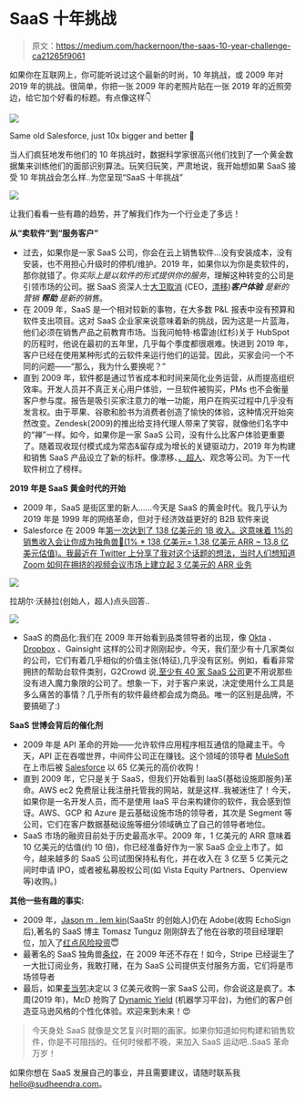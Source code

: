 # SaaS 十年挑战

> 原文：<https://medium.com/hackernoon/the-saas-10-year-challenge-ca21265f9061>

如果你在互联网上，你可能听说过这个最新的时尚，10 年挑战，或 2009 年对 2019 年的挑战。很简单，你把一张 2009 年的老照片贴在一张 2019 年的近照旁边，给它加个好看的标题。有点像这样👇

![](img/1291f3dc1a518ef5e59ad9e7a18c6631.png)

Same old Salesforce, just 10x bigger and better 😬

当人们疯狂地发布他们的 10 年挑战时，数据科学家很高兴他们找到了一个黄金数据集来训练他们的面部识别算法。玩笑归玩笑，严肃地说，我开始想如果 SaaS 接受 10 年挑战会怎么样..为您呈现“SaaS 十年挑战”

![](img/10e9a54ba9ad7e9c6026b3cd47731c50.png)

让我们看看一些有趣的趋势，并了解我们作为一个行业走了多远！

**从“卖软件”到“服务客户”**

*   过去，如果你是一家 SaaS 公司，你会在云上销售软件…没有安装成本，没有安装，也不用担心升级时的停机/维护。2019 年，如果你以为你是卖软件的，那你就错了。你*实际上是以软件的形式提供你的服务*，理解这种转变的公司是引领市场的公司。据 SaaS 资深人士[大卫取消](https://medium.com/u/52d45a2865c1?source=post_page-----ca21265f9061--------------------------------) (CEO，[漂移](https://medium.com/u/e7a3db4bbcc3?source=post_page-----ca21265f9061--------------------------------))***客户体验*** *是新的营销* ***帮助*** *是新的销售*。
*   在 2009 年，SaaS 是一个相对较新的事物，在大多数 P&L 报表中没有预算和软件支出项目。这对 SaaS 企业家来说意味着新的挑战，因为这是一片蓝海，他们必须在销售产品之前教育市场。当我问帕特·格雷迪(红杉)关于 HubSpot 的历程时，他说在最初的五年里，几乎每个季度都很艰难。快进到 2019 年，客户已经在使用某种形式的云软件来运行他们的运营。因此，买家会问一个不同的问题——“那么，我为什么要换呢？”
*   直到 2009 年，软件都是通过节省成本和时间来简化业务运营，从而提高组织效率。开发人员并不真正关心用户体验，一旦软件被购买，PMs 也不会衡量客户参与度。报告是吸引买家注意力的唯一功能，用户在购买过程中几乎没有发言权。由于苹果、谷歌和脸书为消费者创造了愉快的体验，这种情况开始突然改变。Zendesk(2009)的推出给支持代理人带来了笑容，就像他们名字中的“禅”一样。如今，如果你是一家 SaaS 公司，没有什么比客户体验更重要了。随着现收现付模式成为常态&留存成为增长的关键驱动力，2019 年为构建和销售 SaaS 产品设立了新的标杆。像漂移、[、超人](https://medium.com/u/bc415f9e3258?source=post_page-----ca21265f9061--------------------------------)、观念等公司。为下一代软件树立了榜样。

**2019 年是 SaaS 黄金时代的开始**

*   2009 年，SaaS 是街区里的新人……今天是 SaaS 的黄金时代。我几乎认为 2019 年是 1999 年的网络革命，但对于经济效益更好的 B2B 软件来说
*   Salesforce 在 2009 年[第一次达到了 138 亿美元的 1B 收入。这意味着 1%的销售收入会让你成为独角兽🦄(1% * 138 亿美元= 1.38 亿美元 ARR ~ 13.8 亿美元估值)。我最近在 Twitter 上分享了我对这个话题的想法，当时人们想知道 Zoom 如何在拥挤的视频会议市场上建立起 3 亿美元的 ARR 业务](https://techcrunch.com/2009/02/25/salesforce-hits-1-billion-dollars-in-annual-revenues/)

![](img/839c462c171cbc4f53a1a766d4ef33ac.png)

拉胡尔·沃赫拉(创始人，超人)点头回答..

![](img/942a6e3032cf62f142941c08b97aa8fe.png)

*   SaaS 的商品化:我们在 2009 年开始看到品类领导者的出现，像 [Okta](https://medium.com/u/7b847836aa03?source=post_page-----ca21265f9061--------------------------------) 、 [Dropbox](https://medium.com/u/2d2c8f4cb281?source=post_page-----ca21265f9061--------------------------------) 、Gainsight 这样的公司才刚刚起步。今天，我们至少有十几家类似的公司，它们有着几乎相似的价值主张(特征),几乎没有区别。例如，看看非常拥挤的帮助台软件类别，G2Crowd 说,[至少有 40 家 SaaS 公司](https://www.g2crowd.com/categories/help-desk)更不用说那些没有进入魔力象限的公司了。想象一下，对于客户来说，决定使用什么工具是多么痛苦的事情？几乎所有的软件最终都会成为商品。唯一的区别是品牌，不要搞砸了:)

**SaaS 世博会背后的催化剂**

*   2009 年是 API 革命的开始——允许软件应用程序相互通信的隐藏主干。今天，API 正在吞噬世界，中间件公司正在赚钱。这个领域的领导者 [MuleSoft](https://medium.com/u/1d08fbe24b8b?source=post_page-----ca21265f9061--------------------------------) 在上市后被 [Salesforce](https://medium.com/u/f4fb2a348280?source=post_page-----ca21265f9061--------------------------------) 以 65 亿美元的高价收购！
*   直到 2009 年，它只是关于 SaaS，但我们开始看到 IaaS(基础设施即服务)革命。AWS ec2 免费层让我注册托管我的网站，就是这样..我被迷住了！今天，如果你是一名开发人员，而不是使用 IaaS 平台来构建你的软件，我会感到惊讶。AWS、GCP 和 Azure 是云基础设施市场的领导者，其次是 Segment 等公司，它们在客户数据基础设施等细分领域确立了自己的领导者地位。
*   SaaS 市场的融资目前处于历史最高水平。2009 年，1 亿美元的 ARR 意味着 10 亿美元的估值(约 10 倍)，你已经准备好作为一家 SaaS 企业上市了。如今，越来越多的 SaaS 公司试图保持私有化，并在收入在 3 亿至 5 亿美元之间时申请 IPO，或者被私募股权公司(如 Vista Equity Partners、Openview 等)收购。)

**其他一些有趣的事实:**

*   2009 年，[Jason m . lem kin](https://medium.com/u/e67120d2dec7?source=post_page-----ca21265f9061--------------------------------)(SaaStr 的创始人)仍在 Adobe(收购 EchoSign 后),著名的 SaaS 博主 Tomasz Tunguz 刚刚辞去了他在谷歌的项目经理职位，加入了[红点风险投资](https://medium.com/u/e326ed3f18d?source=post_page-----ca21265f9061--------------------------------)😇
*   最著名的 SaaS 独角兽[条纹](https://medium.com/u/3ecae35d6d66?source=post_page-----ca21265f9061--------------------------------)，在 2009 年还不存在！如今，Stripe 已经诞生了一大批订阅业务，我敢打赌，在为 SaaS 公司提供支付服务方面，它们将是市场领导者
*   最后，如果[麦当劳](https://medium.com/u/a765f651bcda?source=post_page-----ca21265f9061--------------------------------)决定以 3 亿美元收购一家 SaaS 公司，你会说这是疯了。本周(2019 年)，McD 抢购了 [Dynamic Yield](https://medium.com/u/774fe5a6bbe3?source=post_page-----ca21265f9061--------------------------------) (机器学习平台)，为他们的客户创造亚马逊风格的个性化体验。欢迎来到未来！😍

> 今天身处 SaaS 就像是文艺复兴时期的画家。如果你知道如何构建和销售软件，你是不可阻挡的。任何时候都不晚，来加入 SaaS 运动吧..SaaS 革命万岁！

如果你想在 SaaS 发展自己的事业，并且需要建议，请随时联系我 hello@sudheendra.com。